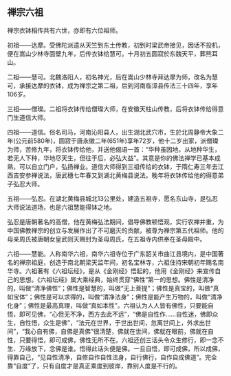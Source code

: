 ## 禅宗六祖

禅宗衣钵相传共有六世，亦即有六位祖师。

初祖——达摩。受佛陀派遣从天竺到东土传教，初到时梁武帝接见，因话不投机，便在嵩山少林寺面壁九年，后传衣钵给慧可。十月初五圆寂於东魏天平，葬熊耳山。

二祖——慧可。北魏洛阳人，初名神光，后在嵩山少林寺拜达摩为师，改名为慧可，承接达摩的衣钵，成为禅宗之第二祖，后到河南临漳县传法三十四年，享年106岁。

三祖——僧璨。二祖将衣钵传给僧璨大师，在安徽天柱山传教，后将衣钵传给得意门生道信大师。

四祖——道信。俗名司马，河南沁阳县人，出生湖北武穴市，生於北周静帝大象二年(公元前580年)，圆寂于唐永徽二年(651年)享年72岁，他十二岁出家，派僧璨为师，苦修九年，将衣钵传给他，并送他偈语一首：“华种虽因地，从地种华生，若无人下种，华地尽天生，但往于后，必弘大益”。其意是你的佛法禅学已基本成熟，可以自立门户，弘扬禅业。道信大师得到三祖传给的衣钵，于隋仁寿三年去江西吉安参禅说法，唐武穗七年春又到湖北黄梅县说法。晚年将衣钵传给他的得意弟子弘忍大师。

五祖——弘忍。在湖北黄梅县城北13公里处，建造五祖寺，愿名东山寺，是弘忍大师说法道场，也是六祖慧能得钵之地。

弘忍是唐朝著名的高僧，他在黄梅弘法期间，倡导佛教顿悟观，实行农禅并重，为中国佛教禅宗的创立与发展作出了不可磨灭的贡献，被尊为禅宗第五代祖师。他的母亲周氏被唐朝女皇武则天赐封为圣母周氏，在五祖寺内供奉在圣母殿中。

六祖——慧能。人称南华六祖，南华六祖寺位于广东韶关市曲江县境内，是中国著名的禅宗祖庭，创造于南北朝梁天监年间，初名宝林寺，六祖住持宋朝初年赐名南华寺。六祖著有《六祖坛经》，是从《金刚经》悟起的，他用《金刚经》来宣传自己的思想。《六祖坛经》属大乘经典，始终贯穿“佛性”第一的思想。佛性是清净的，叫做“清净佛性”；佛性是智慧的，叫做“无上菩提”；佛性是真宝的，叫做“真如宝体”；佛性是可以求得的，叫做“清净法身”；佛性是能产生万物的，叫做“清净化身”；佛性是最高真理，叫做“真如本性”。六祖认为人人皆有佛性，只要能自悟，即可见佛，“心但无不净，西方去此不远”，“佛是自性作……自性迷，佛即众生，自性悟，众生是佛”，“法元在世界，于世出世间，忽离世间上，外求出世间”，“我心自有佛，自佛是真佛”很清楚，佛就在世间，佛就在眼前，佛就在自性，只要得悟，即可成佛，佛性无所不在。六祖还创三话头令众生修行，即一念不生、万缘放下，念佛是谁。悟得此话头便是佛。一旦自悟，即可成佛，所以成佛，得靠自己，“见自性清净，自修自作自性法身，自行佛行，自作自成佛道”。完全靠“自度”了，只有自度才是真正乘度到彼岸，靠别人度是不行的。
